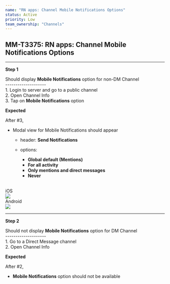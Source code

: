```yaml
---
name: "RN apps: Channel Mobile Notifications Options"
status: Active
priority: Low
team_ownership: "Channels"
---
```


## MM-T3375: RN apps: Channel Mobile Notifications Options

---

**Step 1**

Should display **Mobile Notifications** option for non-DM Channel\
\--------------------\
1\. Login to server and go to a public channel\
2\. Open Channel Info\
3\. Tap on **Mobile Notifications** option

**Expected**

After #3,

- Modal view for Mobile Notifications should appear

  - header: **Send Notifications**

  - options:

    - **Global default (Mentions)**
    - **For all activity**
    - **Only mentions and direct messages**
    - **Never**

\
iOS\
![](https://smartbear-tm4j-prod-us-west-2-attachment-rich-text.s3.us-west-2.amazonaws.com/embedded-f3277290f945470c4add5d21ef3dc7ca7b74388fc7152bfb6b99ae58c66a95a8-1600898160929-IMG_0285.PNG)\
Android\
![](https://smartbear-tm4j-prod-us-west-2-attachment-rich-text.s3.us-west-2.amazonaws.com/embedded-f3277290f945470c4add5d21ef3dc7ca7b74388fc7152bfb6b99ae58c66a95a8-1600898178134-image-5cc7a680-b6ea-4400-81c3-2ac7c306e391.jpg)

---

**Step 2**

Should not display **Mobile Notifications** option for DM Channel\
\--------------------\
1\. Go to a Direct Message channel\
2\. Open Channel Info

**Expected**

After #2,

- **Mobile Notifications** option should not be available
